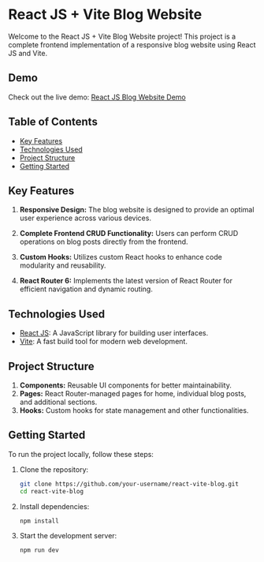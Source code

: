 # React JS + Vite Blog Website

Welcome to the React JS + Vite Blog Website project! This project is a complete frontend implementation of a responsive blog website using React JS and Vite.
## Demo

Check out the live demo: [React JS Blog Website Demo](https://react-js-blog-website.vercel.app/)

## Table of Contents

- [Key Features](#key-features)
- [Technologies Used](#technologies-used)
- [Project Structure](#project-structure)
- [Getting Started](#getting-started)

## Key Features

1. **Responsive Design:** The blog website is designed to provide an optimal user experience across various devices.

2. **Complete Frontend CRUD Functionality:** Users can perform CRUD operations on blog posts directly from the frontend.

3. **Custom Hooks:** Utilizes custom React hooks to enhance code modularity and reusability.

4. **React Router 6:** Implements the latest version of React Router for efficient navigation and dynamic routing.

## Technologies Used

- [React JS](https://reactjs.org/): A JavaScript library for building user interfaces.
- [Vite](https://vitejs.dev/): A fast build tool for modern web development.

## Project Structure

1. **Components:** Reusable UI components for better maintainability.
2. **Pages:** React Router-managed pages for home, individual blog posts, and additional sections.
3. **Hooks:** Custom hooks for state management and other functionalities.

## Getting Started

To run the project locally, follow these steps:

1. Clone the repository:

   ```bash
   git clone https://github.com/your-username/react-vite-blog.git
   cd react-vite-blog

2. Install dependencies:

    ```bash
    npm install

3. Start the development server:

   ```bash
   npm run dev

  
